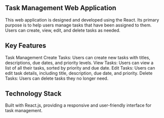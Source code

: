 Task Management Web Application
------------------------------------------------------------------------------------------------------

This web application is designed and developed using the React. 
Its primary purpose is to help users manage tasks that have been assigned to them. 
Users can create, view, edit, and delete tasks as needed.

Key Features
------------------------------------------------------------------------------------------------------
Task Management
Create Tasks: Users can create new tasks with titles, descriptions, due dates, and priority levels.
View Tasks: Users can view a list of all their tasks, sorted by priority and due date.
Edit Tasks: Users can edit task details, including title, description, due date, and priority.
Delete Tasks: Users can delete tasks they no longer need.

Technology Stack
------------------------------------------------------------------------------------------------------
Built with React.js, providing a responsive and user-friendly interface for task management.
